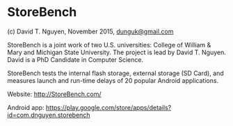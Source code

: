 # StoreBench

(c) David T. Nguyen, November 2015, dunguk@gmail.com

StoreBench is a joint work of two U.S. universities: College of William & Mary and Michigan State University. The project is lead by David T. Nguyen. David is a PhD Candidate in Computer Science. 

StoreBench tests the internal flash storage, external storage (SD Card), and measures launch and run-time delays of 20 popular Android applications.

Website: http://StoreBench.com/

Android app: https://play.google.com/store/apps/details?id=com.dnguyen.storebench


